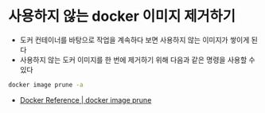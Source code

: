 # 사용하지 않는 docker 이미지 제거하기

- 도커 컨테이너를 바탕으로 작업을 계속하다 보면 사용하지 않는 이미지가 쌓이게 된다
- 사용하지 않는 도커 이미지를 한 번에 제거하기 위해 다음과 같은 명령을 사용할 수 있다

```bash
docker image prune -a
```

- [Docker Reference | docker image prune](https://docs.docker.com/engine/reference/commandline/image_prune/)
